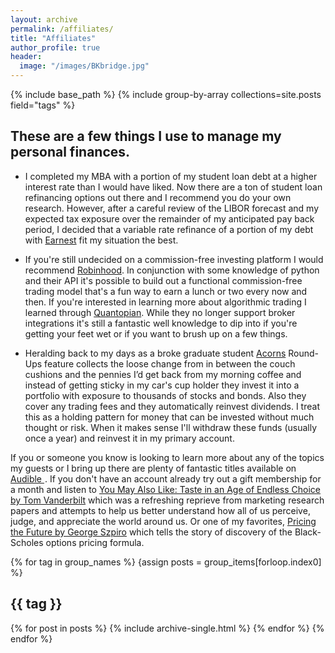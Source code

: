 ```yaml
---
layout: archive
permalink: /affiliates/
title: "Affiliates"
author_profile: true
header:
  image: "/images/BKbridge.jpg"
---
```


{% include base_path %}
{% include group-by-array collections=site.posts field="tags" %}

## These are a few things I use to manage my personal finances.
+ I completed my MBA with a portion of my student loan debt at a higher interest rate than I would have liked. Now there are a ton of student loan refinancing options out there and I recommend you do your own research. However, after a careful review of the LIBOR forecast and my expected tax exposure over the remainder of my anticipated pay back period, I decided that a variable rate refinance of a portion of my debt with [Earnest](https://www.earnest.com/invite/harley93) fit my situation the best.

+ If you're still undecided on a commission-free investing platform I would recommend [Robinhood](https://join.robinhood.com/harleyr33). In conjunction with some knowledge of python and their API it's possible to build out a functional commission-free trading model that's a fun way to earn a lunch or two every now and then. If you're interested in learning more about algorithmic trading I learned through [Quantopian](https://www.quantopian.com/tutorials/getting-started). While they no longer support broker integrations it's still a fantastic well knowledge to dip into if you're getting your feet wet or if you want to brush up on a few things.

+ Heralding back to my days as a broke graduate student [Acorns](https://acorns.com/invite/C4D9AQ) Round-Ups feature collects the loose change from in between the couch cushions and the pennies I’d get back from my morning coffee and instead of getting sticky in my car's cup holder they invest it into a portfolio with exposure to thousands of stocks and bonds. Also they cover any trading fees and they automatically reinvest dividends. I treat this as a holding pattern for money that can be invested without much thought or risk. When it makes sense I'll withdraw these funds (usually once a year) and reinvest it in my primary account.


If you or someone you know is looking to learn more about any of the topics my guests or I bring up there are plenty of fantastic titles available on <a target="_blank" href="https://www.amazon.com/hz/audible/gift-membership-detail?ref_=assoc_tag_ph_1524210806852&_encoding=UTF8&camp=1789&creative=9325&linkCode=pf4&tag=hrockhill3g0c-20&linkId=00c1f0b6b9dd29a8138ab3d56aa35031">Audible </a><img src="//ir-na.amazon-adsystem.com/e/ir?t=hrockhill3g0c-20&l=pf4&o=1" width="1" height="1" border="0" alt="" style="border:none !important; margin:0px !important;" />. If you don't have an account already try out a gift membership for a month and listen to [You May Also Like: Taste in an Age of Endless Choice by Tom Vanderbilt](https://www.audible.com/pd/You-May-Also-Like-Audiobook/B01CROB488?pf_rd_p=6a5ce8e4-798e-4a64-8bc5-71dcf66d673f&pf_rd_r=SRBP2D4CY5F3FBAD21KD&ref=a_lib_c4_libItem_B01CROB488) which was a refreshing reprieve from marketing research papers and attempts to help us better understand how all of us perceive, judge, and appreciate the world around us. Or one of my favorites, [Pricing the Future by George Szpiro](https://www.audible.com/pd/Pricing-the-Future-Audiobook/B006FKAUB8?pf_rd_p=6a5ce8e4-798e-4a64-8bc5-71dcf66d673f&pf_rd_r=3YA2KCV5Y0HZ5EF8XX4Q&ref=a_lib_c4_libItem_B006FKAUB8) which tells the story of discovery of the Black-Scholes options pricing formula.

{% for tag in group_names %}
    {assign posts = group_items[forloop.index0] %}
    <h2 id="{{ tag | slugify }}" class="archive_subtitle">{{ tag }}</h2>
    {% for post in posts %}
        {% include archive-single.html %}
    {% endfor %}
{% endfor %}
